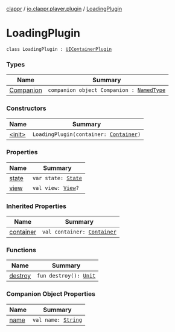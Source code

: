 [clappr](../../index.md) / [io.clappr.player.plugin](../index.md) / [LoadingPlugin](./index.md)

# LoadingPlugin

`class LoadingPlugin : `[`UIContainerPlugin`](../../io.clappr.player.plugin.container/-u-i-container-plugin/index.md)

### Types

| Name | Summary |
|---|---|
| [Companion](-companion/index.md) | `companion object Companion : `[`NamedType`](../../io.clappr.player.base/-named-type/index.md) |

### Constructors

| Name | Summary |
|---|---|
| [&lt;init&gt;](-init-.md) | `LoadingPlugin(container: `[`Container`](../../io.clappr.player.components/-container/index.md)`)` |

### Properties

| Name | Summary |
|---|---|
| [state](state.md) | `var state: `[`State`](../-plugin/-state/index.md) |
| [view](view.md) | `val view: `[`View`](https://developer.android.com/reference/android/view/View.html)`?` |

### Inherited Properties

| Name | Summary |
|---|---|
| [container](../../io.clappr.player.plugin.container/-u-i-container-plugin/container.md) | `val container: `[`Container`](../../io.clappr.player.components/-container/index.md) |

### Functions

| Name | Summary |
|---|---|
| [destroy](destroy.md) | `fun destroy(): `[`Unit`](https://kotlinlang.org/api/latest/jvm/stdlib/kotlin/-unit/index.html) |

### Companion Object Properties

| Name | Summary |
|---|---|
| [name](name.md) | `val name: `[`String`](https://kotlinlang.org/api/latest/jvm/stdlib/kotlin/-string/index.html) |
